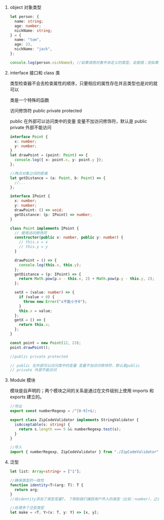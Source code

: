1. object 对象类型

   ```typescript
   let person: {
     name: string;
     age: number;
     nickName: string;
   } = {
     name: "tom",
     age: 23,
     nickName: "jack",
   };

   console.log(person.nickName); //如果调用对象中未定义的类型，会报错；但如果对象定义为any类型，就不会报错
   ```

2. interface 接口和 class 类

   类型检查器不会去检查属性的顺序，只要相应的属性存在并且类型也是对的就可以

   类是一个特殊的函数

   访问修饰符 public private protected

   public 在外部可以访问类中的变量 变量不加访问修饰符，默认是 public
   private 外部不能访问

   ```typescript
   interface Point {
     x: number;
     y: number;
   }
   let drawPoint = (point: Point) => {
     console.log({ x: point.x, y: point.y });
   };

   //两点对象之间的距离
   let getDistance = (a: Point, b: Point) => {
     //...
   };
   ```

   ```typescript
   interface IPoint {
     x: number;
     y: number;
     drawPoint: () => void;
     getDistance: (p: IPoint) => number;
   }

   class Point implements IPoint {
     // 使用访问修饰符
     constructor(public x: number, public y: number) {
       // this.x = x
       // this.y = y
     }

     drawPoint = () => {
       console.log(this.x, this.y);
     };
     getDistance = (p: IPoint) => {
       return Math.pow(p.x - this.x, 2) + Math.pow(p.y - this.y, 2);
     };

     setX = (value: number) => {
       if (value < 0) {
         throw new Error("x不能小于0");
       }
       this.x = value;
     };
     getX = () => {
       return this.x;
     };
   }

   const point = new Point(12, 23);
   point.drawPoint();

   //public private protected

   // public 在外部可以访问类中的变量 变量不加访问修饰符，默认是public
   // private 外部不能访问
   ```

3. Module 模块

   模块是自声明的；两个模块之间的关系是通过在文件级别上使用 imports 和 exports 建立的。

   ```typescript
   //导出
   export const numberRegexp = /^[0-9]+$/;

   export class ZipCodeValidator implements StringValidator {
     isAcceptable(s: string) {
       return s.length === 5 && numberRegexp.test(s);
     }
   }

   //导入
   import { numberRegexp, ZipCodeValidator } from "./ZipCodeValidator";
   ```

4. 泛型

   ```typescript
   let list: Array<string> = ["1"];

   //确保类型的一致性
   function identity<T>(arg: T): T {
     return arg;
   }
   //给identity添加了类型变量T。 T帮助我们捕获用户传入的类型（比如：number），之后我们就可以使用这个类型。 之后我们再次使用了 T当做返回值类型。现在我们可以知道参数类型与返回值类型是相同的了。 这允许我们跟踪函数里使用的类型的信息。

   //处理多个泛型类型
   let make = <T, Y>(x: T, y: Y) => [x, y];
   ```
